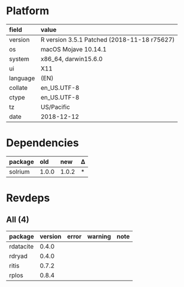 # Platform

|field    |value                                       |
|:--------|:-------------------------------------------|
|version  |R version 3.5.1 Patched (2018-11-18 r75627) |
|os       |macOS Mojave 10.14.1                        |
|system   |x86_64, darwin15.6.0                        |
|ui       |X11                                         |
|language |(EN)                                        |
|collate  |en_US.UTF-8                                 |
|ctype    |en_US.UTF-8                                 |
|tz       |US/Pacific                                  |
|date     |2018-12-12                                  |

# Dependencies

|package |old   |new   |Δ  |
|:-------|:-----|:-----|:--|
|solrium |1.0.0 |1.0.2 |*  |

# Revdeps

## All (4)

|package   |version |error |warning |note |
|:---------|:-------|:-----|:-------|:----|
|rdatacite |0.4.0   |      |        |     |
|rdryad    |0.4.0   |      |        |     |
|ritis     |0.7.2   |      |        |     |
|rplos     |0.8.4   |      |        |     |

